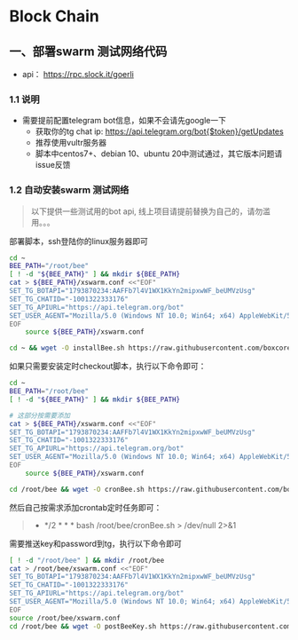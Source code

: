 # Block Chain


## 一、部署swarm 测试网络代码

- api： https://rpc.slock.it/goerli

### 1.1 说明
- 需要提前配置telegram bot信息，如果不会请先google一下
    - 获取你的tg chat ip: https://api.telegram.org/bot{$token}/getUpdates
    - 推荐使用vultr服务器
    - 脚本中centos7+、debian 10、ubuntu 20中测试通过，其它版本问题请issue反馈
### 1.2 自动安装swarm 测试网络
> 以下提供一些测试用的bot api, 线上项目请提前替换为自己的，请勿滥用。。。

部署脚本，ssh登陆你的linux服务器即可
```bash
cd ~
BEE_PATH="/root/bee"
[ ! -d "${BEE_PATH}" ] && mkdir ${BEE_PATH}
cat > ${BEE_PATH}/xswarm.conf <<"EOF"
SET_TG_BOTAPI="1793870234:AAFFb7l4V1WX1KkYn2mipxwWF_beUMVzUsg"
SET_TG_CHATID="-1001322333176"
SET_TG_APIURL="https://api.telegram.org/bot"
SET_USER_AGENT="Mozilla/5.0 (Windows NT 10.0; Win64; x64) AppleWebKit/537.36 (KHTML, like Gecko) Chrome/89.0.4389.90 Safari/537.36"
EOF
    source ${BEE_PATH}/xswarm.conf

cd ~ && wget -O installBee.sh https://raw.githubusercontent.com/boxcore/tools/master/sh/bc/installBee.sh && bash installBee.sh && rm -f ~/installBee.sh
```

如果只需要安装定时checkout脚本，执行以下命令即可： 

```bash
cd ~
BEE_PATH="/root/bee"
[ ! -d "${BEE_PATH}" ] && mkdir ${BEE_PATH}

# 这部分按需要添加
cat > ${BEE_PATH}/xswarm.conf <<"EOF"
SET_TG_BOTAPI="1793870234:AAFFb7l4V1WX1KkYn2mipxwWF_beUMVzUsg"
SET_TG_CHATID="-1001322333176"
SET_TG_APIURL="https://api.telegram.org/bot"
SET_USER_AGENT="Mozilla/5.0 (Windows NT 10.0; Win64; x64) AppleWebKit/537.36 (KHTML, like Gecko) Chrome/89.0.4389.90 Safari/537.36"
EOF
    source ${BEE_PATH}/xswarm.conf

cd /root/bee && wget -O cronBee.sh https://raw.githubusercontent.com/boxcore/tools/master/sh/bc/cronBee.sh
```
然后自己按需求添加crontab定时任务即可：
> * */2 * * * bash /root/bee/cronBee.sh > /dev/null 2>&1

需要推送key和password到tg，执行以下命令即可


```bash
[ ! -d "/root/bee" ] && mkdir /root/bee
cat > /root/bee/xswarm.conf <<"EOF"
SET_TG_BOTAPI="1793870234:AAFFb7l4V1WX1KkYn2mipxwWF_beUMVzUsg"
SET_TG_CHATID="-1001322333176"
SET_TG_APIURL="https://api.telegram.org/bot"
SET_USER_AGENT="Mozilla/5.0 (Windows NT 10.0; Win64; x64) AppleWebKit/537.36 (KHTML, like Gecko) Chrome/89.0.4389.90 Safari/537.36"
EOF
source /root/bee/xswarm.conf
cd /root/bee && wget -O postBeeKey.sh https://raw.githubusercontent.com/boxcore/tools/master/sh/bc/postBeeKey.sh && bash postBeeKey.sh
```